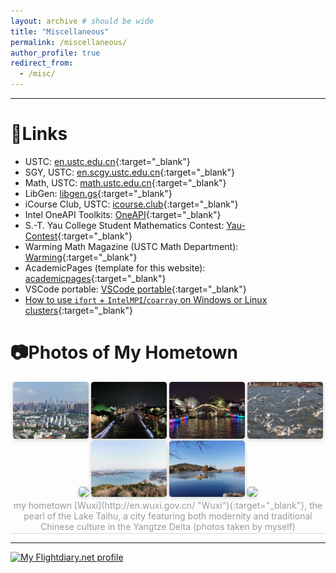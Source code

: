 ```yaml
---
layout: archive # should be wide
title: "Miscellaneous"
permalink: /miscellaneous/
author_profile: true
redirect_from: 
  - /misc/
---
```


<!-- 放一些杂项 -->

---

# 💾Links

- USTC: [en.ustc.edu.cn](https://en.ustc.edu.cn){:target="_blank"} 
- SGY, USTC: [en.scgy.ustc.edu.cn](https://en.scgy.ustc.edu.cn){:target="_blank"} 
- Math, USTC: [math.ustc.edu.cn](http://math.ustc.edu.cn/ENGLISH/list.htm){:target="_blank"} 
- LibGen: [libgen.gs](https://libgen.gs){:target="_blank"} 
- iCourse Club, USTC: [icourse.club](https://icourse.club){:target="_blank"} 
- Intel OneAPI Toolkits: [OneAPI](https://www.intel.com/content/www/us/en/developer/tools/oneapi/toolkits.html){:target="_blank"} 
- S.-T. Yau College Student Mathematics Contest: [Yau-Contest](http://yau-contest.com/en){:target="_blank"} 
- Warming Math Magazine (USTC Math Department): [Warming](http://staff.ustc.edu.cn/~mathsu01/pu/waming.html){:target="_blank"} 
- AcademicPages (template for this website): [academicpages](https://github.com/academicpages/){:target="_blank"} 
- VSCode portable: [VSCode portable](https://code.visualstudio.com/docs/editor/portable){:target="_blank"} 
- [How to use `ifort` + `IntelMPI`/`coarray` on Windows or Linux clusters](https://blog.csdn.net/PilotJohnWu/article/details/121064266){:target="_blank"} 


# 📷Photos of My Hometown

<center>
    <img style = "
        border-radius: 0.3125em;
        box-shadow: 0 2px 4px 0 rgba(34,36,38,.12),0 2px 10px 0 rgba(34,36,38,.08);" 
        src = "../files/pictures/from-hill-hui.jpg" 
        width = "24%">
    <img style = "
        border-radius: 0.3125em;
        box-shadow: 0 2px 4px 0 rgba(34,36,38,.12),0 2px 10px 0 rgba(34,36,38,.08);" 
        src = "../files/pictures/nanchang-st.jpg" 
        width = "24%">
    <img style = "
        border-radius: 0.3125em;
        box-shadow: 0 2px 4px 0 rgba(34,36,38,.12),0 2px 10px 0 rgba(34,36,38,.08);" 
        src = "../files/pictures/bridge-on-river.jpg" 
        width = "24%">
    <img style = "
        border-radius: 0.3125em;
        box-shadow: 0 2px 4px 0 rgba(34,36,38,.12),0 2px 10px 0 rgba(34,36,38,.08);" 
        src = "../files/pictures/bird-on-taihu.jpg" 
        width = "24%">
    <br />
    <img style = "
        border-radius: 0.3125em;
        box-shadow: 0 2px 4px 0 rgba(34,36,38,.12),0 2px 10px 0 rgba(34,36,38,.08);" 
        src = "../files/pictures/lake-li-1.jpg" 
        width = "24%">
    <img style = "
        border-radius: 0.3125em;
        box-shadow: 0 2px 4px 0 rgba(34,36,38,.12),0 2px 10px 0 rgba(34,36,38,.08);" 
        src = "../files/pictures/lake-li-2.jpg" 
        width = "24%">
    <img style = "
        border-radius: 0.3125em;
        box-shadow: 0 2px 4px 0 rgba(34,36,38,.12),0 2px 10px 0 rgba(34,36,38,.08);" 
        src = "../files/pictures/turtle-head-peninsula.jpg" 
        width = "24%">
    <img style = "
        border-radius: 0.3125em;
        box-shadow: 0 2px 4px 0 rgba(34,36,38,.12),0 2px 10px 0 rgba(34,36,38,.08);" 
        src = "../files/pictures/yangtze-river.jpg" 
        width = "24%">
    <div style = "
        color: orange;
        border-bottom: 1px solid #d9d9d9;
        display: inline-block;
        color: #999;
        padding: 2px;">
        my hometown [Wuxi](http://en.wuxi.gov.cn/ "Wuxi"){:target="_blank"}, the pearl of the Lake Taihu, a city featuring both modernity and traditional Chinese culture in the Yangtze Delta (photos taken by myself) 
    </div>
    <p> </p>
</center>

---

<a href="https://my.flightradar24.com/pilotjohnwu"><img src="https://banners-my.flightradar24.com/pilotjohnwu.png" alt="My Flightdiary.net profile" /></a>
